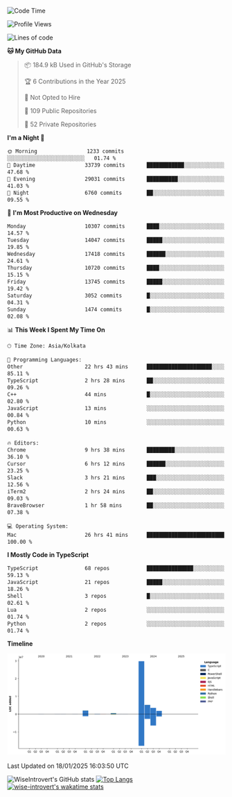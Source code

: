 <!--START_SECTION:waka-->
![Code Time](http://img.shields.io/badge/Code%20Time-2%2C135%20hrs-blue)

![Profile Views](http://img.shields.io/badge/Profile%20Views-0-blue)

![Lines of code](https://img.shields.io/badge/From%20Hello%20World%20I%27ve%20Written-43.1%20million%20lines%20of%20code-blue)

**🐱 My GitHub Data** 

> 📦 184.9 kB Used in GitHub's Storage 
 > 
> 🏆 6 Contributions in the Year 2025
 > 
> 🚫 Not Opted to Hire
 > 
> 📜 109 Public Repositories 
 > 
> 🔑 52 Private Repositories 
 > 
**I'm a Night 🦉** 

```text
🌞 Morning                1233 commits        ░░░░░░░░░░░░░░░░░░░░░░░░░   01.74 % 
🌆 Daytime                33739 commits       ████████████░░░░░░░░░░░░░   47.68 % 
🌃 Evening                29031 commits       ██████████░░░░░░░░░░░░░░░   41.03 % 
🌙 Night                  6760 commits        ██░░░░░░░░░░░░░░░░░░░░░░░   09.55 % 
```
📅 **I'm Most Productive on Wednesday** 

```text
Monday                   10307 commits       ████░░░░░░░░░░░░░░░░░░░░░   14.57 % 
Tuesday                  14047 commits       █████░░░░░░░░░░░░░░░░░░░░   19.85 % 
Wednesday                17418 commits       ██████░░░░░░░░░░░░░░░░░░░   24.61 % 
Thursday                 10720 commits       ████░░░░░░░░░░░░░░░░░░░░░   15.15 % 
Friday                   13745 commits       █████░░░░░░░░░░░░░░░░░░░░   19.42 % 
Saturday                 3052 commits        █░░░░░░░░░░░░░░░░░░░░░░░░   04.31 % 
Sunday                   1474 commits        █░░░░░░░░░░░░░░░░░░░░░░░░   02.08 % 
```


📊 **This Week I Spent My Time On** 

```text
🕑︎ Time Zone: Asia/Kolkata

💬 Programming Languages: 
Other                    22 hrs 43 mins      █████████████████████░░░░   85.11 % 
TypeScript               2 hrs 28 mins       ██░░░░░░░░░░░░░░░░░░░░░░░   09.26 % 
C++                      44 mins             █░░░░░░░░░░░░░░░░░░░░░░░░   02.80 % 
JavaScript               13 mins             ░░░░░░░░░░░░░░░░░░░░░░░░░   00.84 % 
Python                   10 mins             ░░░░░░░░░░░░░░░░░░░░░░░░░   00.63 % 

🔥 Editors: 
Chrome                   9 hrs 38 mins       █████████░░░░░░░░░░░░░░░░   36.10 % 
Cursor                   6 hrs 12 mins       ██████░░░░░░░░░░░░░░░░░░░   23.25 % 
Slack                    3 hrs 21 mins       ███░░░░░░░░░░░░░░░░░░░░░░   12.56 % 
iTerm2                   2 hrs 24 mins       ██░░░░░░░░░░░░░░░░░░░░░░░   09.03 % 
BraveBrowser             1 hr 58 mins        ██░░░░░░░░░░░░░░░░░░░░░░░   07.38 % 

💻 Operating System: 
Mac                      26 hrs 41 mins      █████████████████████████   100.00 % 
```

**I Mostly Code in TypeScript** 

```text
TypeScript               68 repos            ███████████████░░░░░░░░░░   59.13 % 
JavaScript               21 repos            █████░░░░░░░░░░░░░░░░░░░░   18.26 % 
Shell                    3 repos             █░░░░░░░░░░░░░░░░░░░░░░░░   02.61 % 
Lua                      2 repos             ░░░░░░░░░░░░░░░░░░░░░░░░░   01.74 % 
Python                   2 repos             ░░░░░░░░░░░░░░░░░░░░░░░░░   01.74 % 
```



**Timeline**

![Lines of Code chart](https://raw.githubusercontent.com/wise-introvert/wise-introvert/master/assets/bar_graph.png)


 Last Updated on 18/01/2025 16:03:50 UTC
<!--END_SECTION:waka-->

![WiseIntrovert's GitHub stats](https://github-readme-stats.vercel.app/api?username=wise-introvert&count_private=true&show_icons=true)
[![Top Langs](https://github-readme-stats.vercel.app/api/top-langs/?username=wise-introvert&langs_count=10)](https://github.com/anuraghazra/github-readme-stats)
[![wise-introvert's wakatime stats](https://github-readme-stats.vercel.app/api/wakatime?username=wiseintrovert)](https://github.com/anuraghazra/github-readme-stats)

